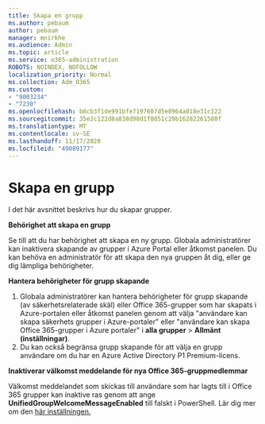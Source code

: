 ```yaml
---
title: Skapa en grupp
ms.author: pebaum
author: pebaum
manager: mnirkhe
ms.audience: Admin
ms.topic: article
ms.service: o365-administration
ROBOTS: NOINDEX, NOFOLLOW
localization_priority: Normal
ms.collection: Adm_O365
ms.custom:
- "9003234"
- "7230"
ms.openlocfilehash: b8cb3f1de991bfe7197607d5e8964a018e31c122
ms.sourcegitcommit: 35e2c122d8a838d98d1f0851c29b16282261580f
ms.translationtype: MT
ms.contentlocale: sv-SE
ms.lasthandoff: 11/17/2020
ms.locfileid: "49089177"
---
```

# <a name="create-a-group"></a>Skapa en grupp

I det här avsnittet beskrivs hur du skapar grupper.

**Behörighet att skapa en grupp**

Se till att du har behörighet att skapa en ny grupp. Globala administratörer kan inaktivera skapande av grupper i Azure Portal eller åtkomst panelen. Du kan behöva en administratör för att skapa den nya gruppen åt dig, eller ge dig lämpliga behörigheter.

**Hantera behörigheter för grupp skapande**

1. Globala administratörer kan hantera behörigheter för grupp skapande (av säkerhetsrelaterade skäl) eller Office 365-grupper som har skapats i Azure-portalen eller åtkomst panelen genom att välja "användare kan skapa säkerhets grupper i Azure-portaler" eller "användare kan skapa Office 365-grupper i Azure portaler" i **alla grupper**  >  **Allmänt (inställningar)**.
2. Du kan också begränsa grupp skapande för att välja en grupp användare om du har en Azure Active Directory P1 Premium-licens.

**Inaktiverar välkomst meddelande för nya Office 365-gruppmedlemmar**

Välkomst meddelandet som skickas till användare som har lagts till i Office 365 grupper kan inaktive ras genom att ange **UnifiedGroupWelcomeMessageEnabled** till falskt i PowerShell. Lär dig mer om den [här inställningen.](https://docs.microsoft.com/powershell/module/exchange/set-unifiedgroup?view=exchange-ps&preserve-view=true)

